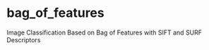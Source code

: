 bag_of_features
===============

Image Classification Based on Bag of Features with SIFT and SURF Descriptors
